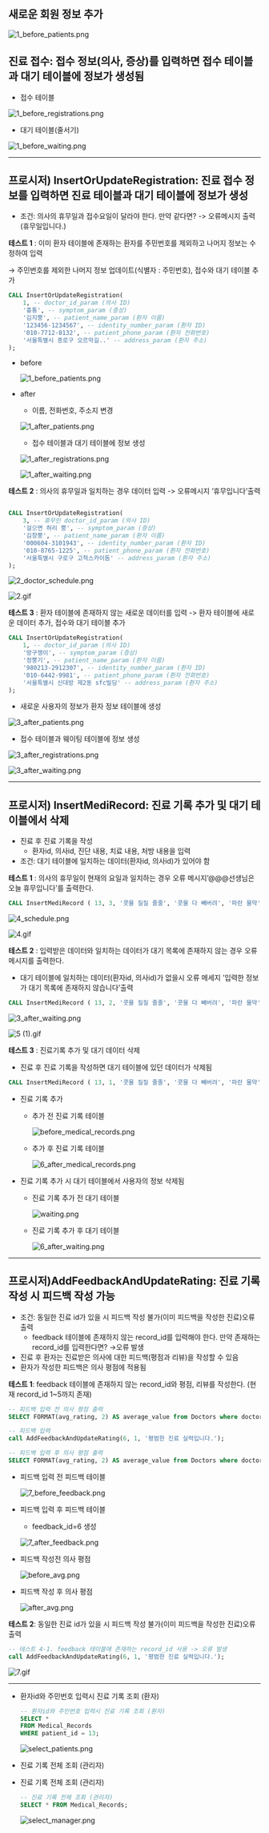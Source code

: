 ## 새로운 회원 정보 추가

![1_before_patients.png](/img/testcase/InsertOrUpdateRegistration/1_before_patients.png)

## 진료 접수: 접수 정보(의사, 증상)를 입력하면 접수 테이블과 대기 테이블에 정보가 생성됨

- 접수 테이블

![1_before_registrations.png](/img/testcase/InsertOrUpdateRegistration/1_before_registrations.png)

- 대기 테이블(줄서기)

![1_before_waiting.png](/img/testcase/InsertOrUpdateRegistration/1_before_waiting.png)

---

## 프로시저) InsertOrUpdateRegistration: 진료 접수 정보를 입력하면 진료 테이블과 대기 테이블에 정보가 생성

- 조건: 의사의 휴무일과 접수요일이 달라야 한다. 만약 같다면? -> 오류메시지 출력 (휴무일입니다.)



**테스트 1** : 이미 환자 테이블에 존재하는 환자를 주민번호를 제외하고 나머지 정보는 수정하여 입력

→ 주민번호를 제외한 나머지 정보 업데이트(식별자 : 주민번호), 접수와 대기 테이블 추가

```sql
CALL InsertOrUpdateRegistration(
    1, -- doctor_id_param (의사 ID)
    '흉통', -- symptom_param (증상)
    '김지뿡', -- patient_name_param (환자 이름)
    '123456-1234567', -- identity_number_param (환자 ID)
    '010-7712-8132', -- patient_phone_param (환자 전화번호)
    '서울특별시 종로구 오르막길..' -- address_param (환자 주소)
);
```

- before
    
    ![1_before_patients.png](/img/testcase/InsertOrUpdateRegistration/1_before_patients.png)
    
- after
    - 이름, 전화번호, 주소지 변경
    
    ![1_after_patients.png](/img/testcase/InsertOrUpdateRegistration/1_after_patients.png)
    
    - 접수 테이블과 대기 테이블에 정보 생성
    
    ![1_after_registrations.png](/img/testcase/InsertOrUpdateRegistration/1_after_registrations.png)
    
    ![1_after_waiting.png](/img/testcase/InsertOrUpdateRegistration/1_after_waiting.png)
    


**테스트 2** : 의사의 휴무일과 일치하는 경우 데이터 입력 -> 오류메시지 ‘휴무입니다’출력

```sql

CALL InsertOrUpdateRegistration(
    3, -- 휴무인 doctor_id_param (의사 ID)
    '걸으면 허리 뿡', -- symptom_param (증상)
    '김창뿡', -- patient_name_param (환자 이름)
    '000604-3101943', -- identity_number_param (환자 ID)
    '010-8765-1225', -- patient_phone_param (환자 전화번호)
    '서울특별시 구로구 고척스카이돔' -- address_param (환자 주소)
);
```

![2_doctor_schedule.png](/img/testcase/InsertOrUpdateRegistration/4_new_doctor_schedule.png)

![2.gif](/img/testcase/InsertOrUpdateRegistration/2.gif)



**테스트 3** : 환자 테이블에 존재하지 않는 새로운 데이터를 입력 -> 환자 테이블에 새로운 데이터 추가, 접수와 대기 테이블 추가

```sql
CALL InsertOrUpdateRegistration(
    1, -- doctor_id_param (의사 ID)
    '방구쟁이', -- symptom_param (증상)
    '정뿡기', -- patient_name_param (환자 이름)
    '980213-2912307', -- identity_number_param (환자 ID)
    '010-6442-9981', -- patient_phone_param (환자 전화번호)
    '서울특별시 신대방 제2동 sfc빌딩' -- address_param (환자 주소)
);
```

- 새로운 사용자의 정보가 환자 정보 테이블에 생성

![3_after_patients.png](/img/testcase/InsertOrUpdateRegistration/3_after_patients.png)

- 접수 테이블과 웨이팅 테이블에 정보 생성

![3_after_registrations.png](/img/testcase/InsertOrUpdateRegistration/3_after_registrations.png)

![3_after_waiting.png](/img/testcase/InsertOrUpdateRegistration/3_after_waiting.png)

---

## 프로시저) InsertMediRecord: 진료 기록 추가 및 대기 테이블에서 삭제

- 진료 후 진료 기록을 작성
    - 환자id, 의사id, 진단 내용, 치료 내용, 처방 내용을 입력
- 조건: 대기 테이블에 일치하는 데이터(환자id, 의사id)가 있어야 함



**테스트 1** : 의사의 휴무일이 현재의 요일과 일치하는 경우 오류 메시지’@@@선생님은 오늘 휴무입니다’를 출력한다.

```sql
CALL InsertMediRecord ( 13, 3, '콧물 질질 줄줄', '콧물 다 빼버려', '파란 물약' );
```

![4_schedule.png](/img/testcase/InsertMediRecord/4_schedule.png)

![4.gif](/img/testcase/InsertMediRecord/4.gif)

**테스트 2** : 입력받은 데이터와 일치하는 데이터가 대기 목록에 존재하지 않는 경우 오류 메시지를 출력한다.

- 대기 테이블에 일치하는 데이터(환자id, 의사id)가 없을시 오류 메세지 ’입력한 정보가 대기 목록에 존재하지 않습니다’출력

```sql
CALL InsertMediRecord ( 13, 2, '콧물 질질 줄줄', '콧물 다 빼버려', '파란 물약' );
```

![3_after_waiting.png](/img/testcase/InsertOrUpdateRegistration/3_after_waiting.png)

![5 (1).gif](/img/testcase/InsertMediRecord/5.gif)

**테스트 3** : 진료기록 추가 및 대기 데이터 삭제

- 진료 후 진료 기록을 작성하면 대기 테이블에 있던 데이터가 삭제됨

```sql
CALL InsertMediRecord ( 13, 1, '콧물 질질 줄줄', '콧물 다 빼버려', '파란 물약' );
```

- 진료 기록 추가
    - 추가 전 진료 기록 테이블
        
        ![before_medical_records.png](/img/testcase/InsertMediRecord/before_medical_records.png)
        
    - 추가 후 진료 기록 테이블
        
        ![6_after_medical_records.png](/img/testcase/InsertMediRecord/6_after_medical_records.png)
        
- 진료 기록 추가 시 대기 테이블에서 사용자의 정보 삭제됨
    - 진료 기록 추가 전 대기 테이블
        
        ![waiting.png](/img/testcase/InsertMediRecord/waiting.png)
        
    - 진료 기록 추가 후 대기 테이블
        
        ![6_after_waiting.png](/img/testcase/InsertMediRecord/6_after_waiting.png)
        

---

## 프로시저)AddFeedbackAndUpdateRating: 진료 기록 작성 시 피드백 작성 가능

- 조건: 동일한 진료 id가 있을 시 피드백 작성 불가(이미 피드백을 작성한 진료)오류 출력
    - feedback 테이블에 존재하지 않는 record_id를 입력해야 한다. 만약 존재하는 record_id를 입력한다면? →오류 발생
- 진료 후 환자는 진료받은 의사에 대한 피드백(평점과 리뷰)을 작성할 수 있음
- 환자가 작성한 피드백은 의사 평점에 적용됨


**테스트 1**: feedback 테이블에 존재하지 않는 record_id와 평점, 리뷰를 작성한다. (현재 record_id 1~5까지 존재)

```sql
-- 피드백 입력 전 의사 평점 출력
SELECT FORMAT(avg_rating, 2) AS average_value from Doctors where doctor_id = 1;

-- 피드백 입력
call AddFeedbackAndUpdateRating(6, 1, '평범한 진료 실력입니다.');

-- 피드백 입력 후 의사 평점 출력
SELECT FORMAT(avg_rating, 2) AS average_value from Doctors where doctor_id = 1;

```

- 피드백 입력 전 피드백 테이블
    
    ![7_before_feedback.png](/img/testcase/AddFeedbackAndUpdateRating/7_before_feedback.png)
    
- 피드백 입력 후 피드백 테이블
    - feedback_id=6 생성
    
    ![7_after_feedback.png](/img/testcase/AddFeedbackAndUpdateRating/7_re_after_feedback.png)
    
- 피드백 작성전 의사 평점
    
    ![before_avg.png](/img/testcase/AddFeedbackAndUpdateRating/befor_avg2.png)
    
- 피드백 작성 후 의사 평점
    
    ![after_avg.png](/img/testcase/AddFeedbackAndUpdateRating/after_avg2.png)
    

**테스트 2**: 동일한 진료 id가 있을 시 피드백 작성 불가(이미 피드백을 작성한 진료)오류 출력

```sql
-- 테스트 4-1. feedback 테이블에 존재하는 record_id 사용 -> 오류 발생
call AddFeedbackAndUpdateRating(6, 1, '평범한 진료 실력입니다.');
```

![7.gif](/img/testcase/AddFeedbackAndUpdateRating/7_re.gif)

---

- 환자id와 주민번호 입력시 진료 기록 조회 (환자)
    
    ```sql
    -- 환자id와 주민번호 입력시 진료 기록 조회 (환자)
    SELECT * 
    FROM Medical_Records
    WHERE patient_id = 13;
    ```
    
    ![select_patients.png](/img/testcase/select_patients.png)
    

- 진료 기록 전체 조회 (관리자)
- 진료 기록 전체 조회 (관리자)
    
    ```sql
    -- 진료 기록 전체 조회 (관리자)
    SELECT * FROM Medical_Records;
    ```
    
    ![select_manager.png](/img/testcase/select_manager.png)
